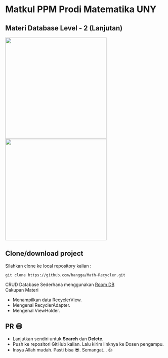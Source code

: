 # Matkul PPM Prodi Matematika UNY 
## Materi Database Level - 2 (Lanjutan)
<img width="320px" src="https://raw.githubusercontent.com/hangga/Math/main/device-2021-03-19-070447.png"/><img width="320px" src="https://raw.githubusercontent.com/hangga/Math/main/device-2021-03-19-070649.png"/>

## Clone/download project
Silahkan clone ke local repository kalian :
```
git clone https://github.com/hangga/Math-Recycler.git
```

CRUD Database Sederhana menggunakan <a href="https://developer.android.com/training/data-storage/room" target="_blank">Room DB</a>    
Cakupan Materi  
- Menampilkan data RecyclerView. 
- Mengenal RecyclerAdapter.
- Mengenal ViewHolder.

## PR 😄
- Lanjutkan sendiri untuk **Search** dan **Delete**.
- Push ke repositori GitHub kalian. Lalu kirim linknya ke Dosen pengampu.
- Insya Allah mudah. Pasti bisa 😎. Semangat... 👍
